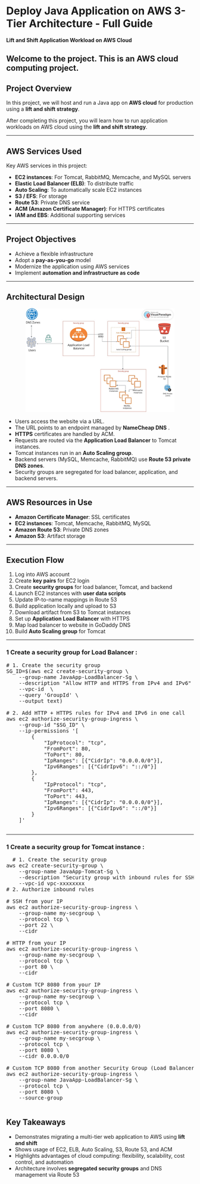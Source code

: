 # Deploy Java Application on AWS 3-Tier Architecture - Full Guide
**Lift and Shift Application Workload on AWS Cloud**


Welcome to the project. This is an AWS cloud computing project.
---

## Project Overview
In this project, we will host and run a Java app on **AWS cloud** for production using a **lift and shift strategy**.

After completing this project, you will learn how to run application workloads on AWS cloud using the **lift and shift strategy**.

---

## AWS Services Used
Key AWS services in this project:

- **EC2 instances**: For Tomcat, RabbitMQ, Memcache, and MySQL servers
- **Elastic Load Balancer (ELB)**: To distribute traffic
- **Auto Scaling**: To automatically scale EC2 instances
- **S3 / EFS**: For storage
- **Route 53**: Private DNS service
- **ACM (Amazon Certificate Manager)**: For HTTPS certificates
- **IAM and EBS**: Additional supporting services

---

## Project Objectives
- Achieve a flexible infrastructure
- Adopt a **pay-as-you-go** model
- Modernize the application using AWS services
- Implement **automation and infrastructure as code**

---

## Architectural Design

<p align="center">
  <img src="images/architecture.jpg" alt="Architecture Diagram" width="400"/>
</p>

- Users access the website via a URL.
- The URL points to an endpoint managed by **NameCheap DNS** .
- **HTTPS** certificates are handled by ACM.
- Requests are routed via the **Application Load Balancer** to Tomcat instances.
- Tomcat instances run in an **Auto Scaling group**.
- Backend servers (MySQL, Memcache, RabbitMQ) use **Route 53 private DNS zones**.
- Security groups are segregated for load balancer, application, and backend servers.

---

## AWS Resources in Use
- **Amazon Certificate Manager**: SSL certificates
- **EC2 instances**: Tomcat, Memcache, RabbitMQ, MySQL
- **Amazon Route 53**: Private DNS zones
- **Amazon S3**: Artifact storage

---

## Execution Flow
1. Log into AWS account
2. Create **key pairs** for EC2 login
3. Create **security groups** for load balancer, Tomcat, and backend
4. Launch EC2 instances with **user data scripts**
5. Update IP-to-name mappings in Route 53
6. Build application locally and upload to S3
7. Download artifact from S3 to Tomcat instances
8. Set up **Application Load Balancer** with HTTPS
9. Map load balancer to website in GoDaddy DNS
10. Build **Auto Scaling group** for Tomcat

---








### 1 Create a security group for Load Balancer :

<pre>
# 1. Create the security group
SG_ID=$(aws ec2 create-security-group \
    --group-name JavaApp-LoadBalancer-Sg \
    --description "Allow HTTP and HTTPS from IPv4 and IPv6" \
    --vpc-id <your-vpc-id> \
    --query 'GroupId' \
    --output text)

# 2. Add HTTP + HTTPS rules for IPv4 and IPv6 in one call
aws ec2 authorize-security-group-ingress \
    --group-id "$SG_ID" \
    --ip-permissions '[
        {
            "IpProtocol": "tcp",
            "FromPort": 80,
            "ToPort": 80,
            "IpRanges": [{"CidrIp": "0.0.0.0/0"}],
            "Ipv6Ranges": [{"CidrIpv6": "::/0"}]
        },
        {
            "IpProtocol": "tcp",
            "FromPort": 443,
            "ToPort": 443,
            "IpRanges": [{"CidrIp": "0.0.0.0/0"}],
            "Ipv6Ranges": [{"CidrIpv6": "::/0"}]
        }
    ]'

</pre>

---
### 1 Create a security group for Tomcat instance :
<pre>
  # 1. Create the security group
aws ec2 create-security-group \
    --group-name JavaApp-Tomcat-Sg \
    --description "Security group with inbound rules for SSH, HTTP, and custom TCP" \
    --vpc-id vpc-xxxxxxxx
# 2. Authorize inbound rules

# SSH from your IP
aws ec2 authorize-security-group-ingress \
    --group-name my-secgroup \
    --protocol tcp \
    --port 22 \
    --cidr <your ip>

# HTTP from your IP
aws ec2 authorize-security-group-ingress \
    --group-name my-secgroup \
    --protocol tcp \
    --port 80 \
    --cidr <your ip>

# Custom TCP 8080 from your IP
aws ec2 authorize-security-group-ingress \
    --group-name my-secgroup \
    --protocol tcp \
    --port 8080 \
    --cidr <your ip>

# Custom TCP 8080 from anywhere (0.0.0.0/0)
aws ec2 authorize-security-group-ingress \
    --group-name my-secgroup \
    --protocol tcp \
    --port 8080 \
    --cidr 0.0.0.0/0

# Custom TCP 8080 from another Security Group (Load Balancer SG)
aws ec2 authorize-security-group-ingress \
    --group-name JavaApp-LoadBalancer-Sg \
    --protocol tcp \
    --port 8080 \
    --source-group <The id of loadbalancer sg>

</pre>

## Key Takeaways
- Demonstrates migrating a multi-tier web application to AWS using **lift and shift**
- Shows usage of EC2, ELB, Auto Scaling, S3, Route 53, and ACM
- Highlights advantages of cloud computing: flexibility, scalability, cost control, and automation
- Architecture involves **segregated security groups** and DNS management via Route 53
